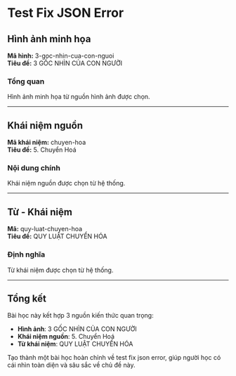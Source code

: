 # Test Fix JSON Error

## Hình ảnh minh họa

**Mã hình:** 3-goc-nhin-cua-con-nguoi  
**Tiêu đề:** 3 GỐC NHÌN CỦA CON NGƯỜI

### Tổng quan
Hình ảnh minh họa từ nguồn hình ảnh được chọn.

---

## Khái niệm nguồn

**Mã khái niệm:** chuyen-hoa  
**Tiêu đề:** 5. Chuyển Hoá

### Nội dung chính
Khái niệm nguồn được chọn từ hệ thống.

---

## Từ - Khái niệm

**Mã:** quy-luat-chuyen-hoa  
**Tiêu đề:** QUY LUẬT CHUYỂN HÓA

### Định nghĩa
Từ khái niệm được chọn từ hệ thống.

---

## Tổng kết

Bài học này kết hợp 3 nguồn kiến thức quan trọng:
- **Hình ảnh**: 3 GỐC NHÌN CỦA CON NGƯỜI
- **Khái niệm nguồn**: 5. Chuyển Hoá
- **Từ khái niệm**: QUY LUẬT CHUYỂN HÓA

Tạo thành một bài học hoàn chỉnh về test fix json error, giúp người học có cái nhìn toàn diện và sâu sắc về chủ đề này.